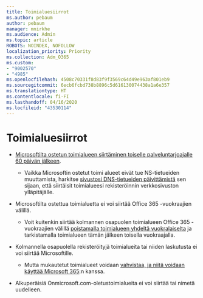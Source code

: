 ```yaml
---
title: Toimialuesiirrot
ms.author: pebaum
author: pebaum
manager: mnirkhe
ms.audience: Admin
ms.topic: article
ROBOTS: NOINDEX, NOFOLLOW
localization_priority: Priority
ms.collection: Adm_O365
ms.custom:
- "9002570"
- "4985"
ms.openlocfilehash: 4508c70331f8d83f9f3569c64d49e963af801eb9
ms.sourcegitcommit: 6ecb6fcbd738b8896c5d616130074438a1a6e357
ms.translationtype: HT
ms.contentlocale: fi-FI
ms.lasthandoff: 04/16/2020
ms.locfileid: "43530114"
---
```

# <a name="domain-transfers"></a>Toimialuesiirrot

- [Microsoftilta ostetun toimialueen siirtäminen toiselle palveluntarjoajalle 60 päivän jälkeen](https://docs.microsoft.com/microsoft-365/admin/setup/domains-faq?view=o365-worldwide#can-i-transfer-a-domain-i-purchased-from-microsoft-to-another-provider).

    - Vaikka Microsoftin ostetut toimi alueet eivät tue NS-tietueiden muuttamista, harkitse [sivustosi DNS-tietueiden päivittämistä](https://docs.microsoft.com/microsoft-365/admin/dns/update-dns-records-to-retain-current-hosting-provider?view=o365-worldwide) sen sijaan, että siirtäisit toimialueesi rekisteröinnin verkkosivuston ylläpitäjälle.

- Microsoftilta ostettua toimialuetta ei voi siirtää Office 365 -vuokraajien välillä. 

    - Voit kuitenkin siirtää kolmannen osapuolen toimialueen Office 365 -vuokraajien välillä [poistamalla toimialueen yhdeltä vuokralaiselta](https://docs.microsoft.com/microsoft-365/admin/get-help-with-domains/remove-a-domain?view=o365-worldwide) ja tarkistamalla toimialueen tämän jälkeen toisella vuokraajalla.

- Kolmannella osapuolella rekisteröityjä toimialueita tai niiden laskutusta ei voi siirtää Microsoftille.

    - Mutta mukautetut toimialueet voidaan [vahvistaa, ja niitä voidaan käyttää Microsoft 365](https://docs.microsoft.com/microsoft-365/admin/setup/add-domain?view=o365-worldwide):n kanssa.

- Alkuperäisiä Onmicrosoft.com-oletustoimialueita ei voi siirtää tai nimetä uudelleen.
